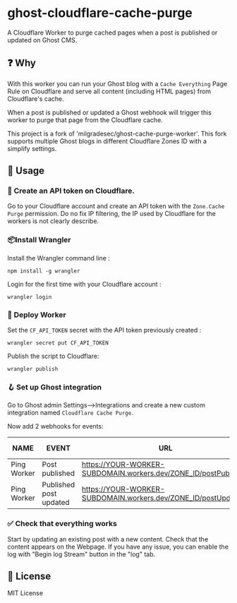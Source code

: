 # ghost-cloudflare-cache-purge

A Cloudflare Worker to purge cached pages when a post is published or updated on Ghost CMS.

## ❓ Why

With this worker you can run your Ghost blog with a `Cache Everything` Page Rule on Cloudflare and serve all content (including HTML pages) from Cloudflare's cache.

When a post is published or updated a Ghost webhook will trigger this worker to purge that page from the Cloudflare cache.

This project is a fork of 'milgradesec/ghost-cache-purge-worker'.
This fork supports multiple Ghost blogs in different Cloudflare Zones ID with a simplify settings.

## 📙 Usage

### 🔑 Create an API token on Cloudflare.

Go to your Cloudflare account and create an API token with the `Zone.Cache Purge` permission.
Do no fix IP filtering, the IP used by Cloudflare for the workers is not clearly describe.

### 📦Install Wrangler

Install the Wrangler command line : 

```shell
npm install -g wrangler
```

Login for the first time with your Cloudflare account :

```shell
wrangler login
```

### 🚀 Deploy Worker

Set the `CF_API_TOKEN` secret with the API token previously created :

```shell
wrangler secret put CF_API_TOKEN
```

Publish the script to Cloudflare:

```shell
wrangler publish
```

### 🪝 Set up Ghost integration

Go to Ghost admin Settings-->Integrations and create a new custom integration named `Cloudflare Cache Purge`.

Now add 2 webhooks for events:

| NAME        | EVENT                  | URL                                                                    | LAST TRIGGERED |
| ----------- | ---------------------- | ---------------------------------------------------------------------- | -------------- |
| Ping Worker | Post published         | <https://YOUR-WORKER-SUBDOMAIN.workers.dev/ZONE_ID/postPublished> | Not triggered  |
| Ping Worker | Published post updated | <https://YOUR-WORKER-SUBDOMAIN.workers.dev/ZONE_ID/postUpdated>  | Not triggered  |

<!-- ### ⚙️ Configure Ghost caching -->

### ✅ Check that everything works 

Start by updating an existing post with a new content. Check that the content appears on the Webpage.
If you have any issue, you can enable the log with "Begin log Stream" button in the "log" tab.

## 📜 License

MIT License
